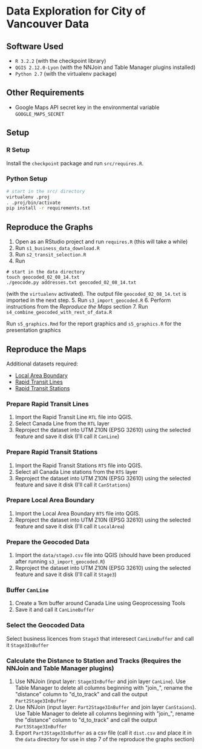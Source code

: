 # Data Exploration for City of Vancouver Data

## Software Used

- `R 3.2.2` (with the checkpoint library)
- `QGIS 2.12.0-Lyon` (with the NNJoin and Table Manager plugins installed)
- `Python 2.7` (with the virtualenv package)

## Other Requirements

- Google Maps API secret key in the environmental variable `GOOGLE_MAPS_SECRET`

## Setup

### R Setup

Install the `checkpoint` package and run `src/requires.R`.

### Python Setup

```bash
# start in the src/ directory
virtualenv .proj
. .proj/bin/activate
pip install -r requirements.txt
```

## Reproduce the Graphs

1. Open as an RStudio project and run `requires.R`
  (this will take a while)
2. Run `s1_business_data_download.R`
3. Run `s2_transit_selection.R`
4. Run

  ```
  # start in the data directory
  touch geocoded_02_08_14.txt
  ./geocode.py addresses.txt geocoded_02_08_14.txt
  ```

  (with the `virtualenv` activated). The output file `geocoded_02_08_14.txt` is imported in the next step.
5. Run `s3_import_geocoded.R`
6. Perform instructions from the *Reproduce the Maps* section
7. Run `s4_combine_geocoded_with_rest_of_data.R`

Run `s5_graphics.Rmd` for the report graphics and
`s5_graphics.R` for the presentation graphics

## Reproduce the Maps

Additional datasets required:

- [Local Area Boundary](http://data.vancouver.ca/download/kml/cov_localareas.kml)
- [Rapid Transit Lines](http://data.vancouver.ca/download/kml/shape_rapid_transit.zip)
- [Rapid Transit Stations](ftp://webftp.vancouver.ca/OpenData/shape/shape_rapid_transit.zip)

### Prepare Rapid Transit Lines

1. Import the Rapid Transit Line `RTL` file into QGIS.
2. Select Canada Line from the `RTL` layer
3. Reproject the dataset into UTM Z10N (EPSG 32610) using the selected feature and save it disk (I'll call it `CanLine`)

### Prepare Rapid Transit Stations

1. Import the Rapid Transit Stations `RTS` file into QGIS.
2. Select all Canada Line stations from the `RTS` layer
3. Reproject the dataset into UTM Z10N (EPSG 32610) using the selected feature and save it disk (I'll call it `CanStations`)

### Prepare Local Area Boundary

1. Import the Local Area Boundary `RTS` file into QGIS.
2. Reproject the dataset into UTM Z10N (EPSG 32610) using the selected feature and save it disk (I'll call it `LocalArea`)

### Prepare the Geocoded Data

1. Import the `data/stage3.csv` file into QGIS (should have been produced after running `s3_import_geocoded.R`)
2. Reproject the dataset into UTM Z10N (EPSG 32610) using the selected feature and save it disk (I'll call it `Stage3`)

### Buffer `CanLine`

1. Create a 1km buffer around Canada Line using Geoprocessing Tools
2. Save it and call it `CanLineBuffer`

### Select the Geocoded Data

Select business licences from `Stage3` that interesect `CanLineBuffer` and call it `Stage3InBuffer`

### Calculate the Distance to Station and Tracks (Requires the NNJoin and Table Manager plugins)

1. Use NNJoin (input layer: `Stage3InBuffer` and join layer `CanLine`). Use Table Manager to delete all columns beginning with "join_", rename the "distance" column to "d_to_track" and call the output `Part2Stage3InBuffer`
2. Use NNJoin (input layer: `Part2Stage3InBuffer` and join layer `CanStaions`). Use Table Manager to delete all columns beginning with "join_", rename the "distance" column to "d_to_track" and call the output `Part3Stage3InBuffer`
3. Export `Part3Stage3InBuffer` as a csv file (call it `dist.csv` and place it in the `data` directory for use in step 7 of the reproduce the graphs section)
